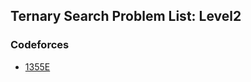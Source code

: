 ## Ternary Search Problem List: Level2


### Codeforces
- [1355E](/problem-solving/search/ternary_search/l2-cf-1355E)


